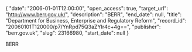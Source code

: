 {
  "date": "2006-01-01T12:00:00", 
  "open_access": true, 
  "target_url": "http://www.berr.gov.uk/", 
  "description": "BERR", 
  "end_date": null, 
  "title": "Department for Business, Enterprise and Regulatory Reform", 
  "record_id": "20060101T120000/p7/YnRpd75Q3aZYIr4c+4g==", 
  "publisher": "berr.gov.uk", 
  "slug": 23166980, 
  "start_date": null
}

BERR